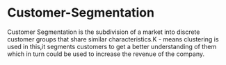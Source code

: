 # Customer-Segmentation
Customer Segmentation is the subdivision of a market into discrete customer groups that share similar characteristics.K - means clustering is used in this,it segments customers to get a better understanding of them which in turn could be used to increase the revenue of the company.
